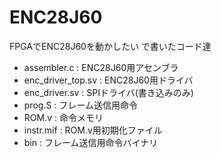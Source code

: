 # ENC28J60

FPGAでENC28J60を動かしたい で書いたコード達

* assembler.c       : ENC28J60用アセンブラ
* enc_driver_top.sv : ENC28J60用ドライバ
* enc_driver.sv     : SPIドライバ(書き込みのみ)
* prog.S            : フレーム送信用命令
* ROM.v             : 命令メモリ
* instr.mif         : ROM.v用初期化ファイル
* bin               : フレーム送信用命令バイナリ
